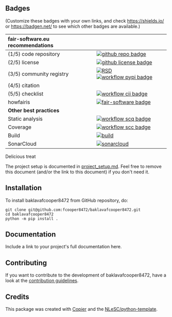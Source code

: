## Badges

(Customize these badges with your own links, and check https://shields.io/ or https://badgen.net/ to see which other badges are available.)

| fair-software.eu recommendations | |
| :-- | :--  |
| (1/5) code repository              | [![github repo badge](https://img.shields.io/badge/github-repo-000.svg?logo=github&labelColor=gray&color=blue)](https://github.com/fcooper8472/baklavafcooper8472) |
| (2/5) license                      | [![github license badge](https://img.shields.io/github/license/fcooper8472/baklavafcooper8472)](https://github.com/fcooper8472/baklavafcooper8472) |
| (3/5) community registry           | [![RSD](https://img.shields.io/badge/rsd-baklavafcooper8472-00a3e3.svg)](https://www.research-software.nl/software/baklavafcooper8472) [![workflow pypi badge](https://img.shields.io/pypi/v/baklavafcooper8472.svg?colorB=blue)](https://pypi.python.org/project/baklavafcooper8472/) |
| (4/5) citation                     | |
| (5/5) checklist                    | [![workflow cii badge](https://bestpractices.coreinfrastructure.org/projects/<replace-with-created-project-identifier>/badge)](https://bestpractices.coreinfrastructure.org/projects/<replace-with-created-project-identifier>) |
| howfairis                          | [![fair-software badge](https://img.shields.io/badge/fair--software.eu-%E2%97%8F%20%20%E2%97%8F%20%20%E2%97%8F%20%20%E2%97%8F%20%20%E2%97%8B-yellow)](https://fair-software.eu) |
| **Other best practices**           | &nbsp; |
| Static analysis                    | [![workflow scq badge](https://sonarcloud.io/api/project_badges/measure?project=fcooper8472_baklavafcooper8472&metric=alert_status)](https://sonarcloud.io/dashboard?id=fcooper8472_baklavafcooper8472) |
| Coverage                           | [![workflow scc badge](https://sonarcloud.io/api/project_badges/measure?project=fcooper8472_baklavafcooper8472&metric=coverage)](https://sonarcloud.io/dashboard?id=fcooper8472_baklavafcooper8472) || Documentation                      | [![Documentation Status](https://readthedocs.org/projects/baklavafcooper8472/badge/?version=latest)](https://baklavafcooper8472.readthedocs.io/en/latest/?badge=latest) || **GitHub Actions**                 | &nbsp; |
| Build                              | [![build](https://github.com/fcooper8472/baklavafcooper8472/actions/workflows/build.yml/badge.svg)](https://github.com/fcooper8472/baklavafcooper8472/actions/workflows/build.yml) |
| SonarCloud                         | [![sonarcloud](https://github.com/fcooper8472/baklavafcooper8472/actions/workflows/sonarcloud.yml/badge.svg)](https://github.com/fcooper8472/baklavafcooper8472/actions/workflows/sonarcloud.yml) || Link checker              | [![link-check](https://github.com/fcooper8472/baklavafcooper8472/actions/workflows/link-check.yml/badge.svg)](https://github.com/fcooper8472/baklavafcooper8472/actions/workflows/link-check.yml) |## How to use baklavafcooper8472

Delicious treat

The project setup is documented in [project_setup.md](project_setup.md). Feel free to remove this document (and/or the link to this document) if you don't need it.

## Installation

To install baklavafcooper8472 from GitHub repository, do:

```console
git clone git@github.com:fcooper8472/baklavafcooper8472.git
cd baklavafcooper8472
python -m pip install .
```

## Documentation

Include a link to your project's full documentation here.

## Contributing

If you want to contribute to the development of baklavafcooper8472,
have a look at the [contribution guidelines](CONTRIBUTING.md).

## Credits

This package was created with [Copier](https://github.com/copier-org/copier) and the [NLeSC/python-template](https://github.com/NLeSC/python-template).

